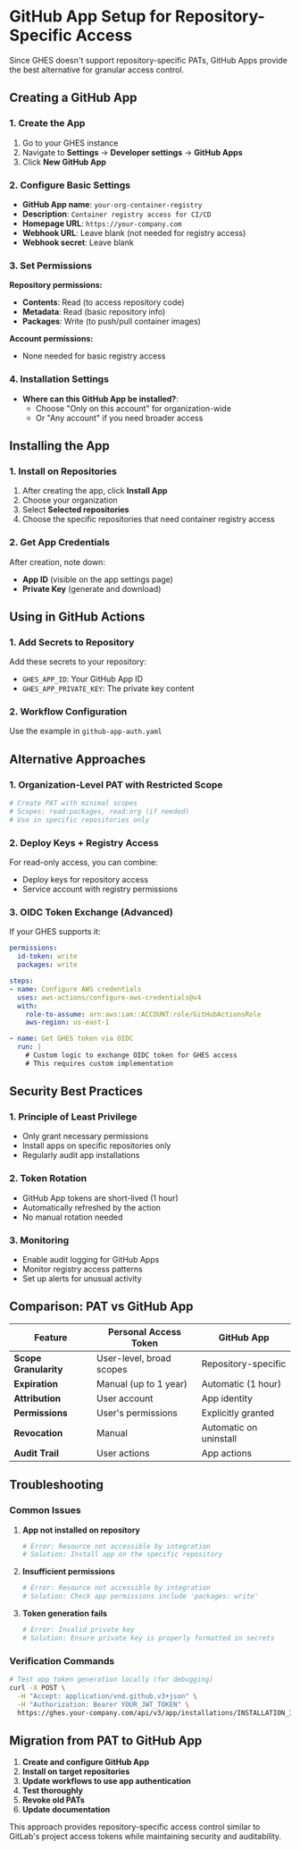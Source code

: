 # GitHub App Setup for Repository-Specific Access

Since GHES doesn't support repository-specific PATs, GitHub Apps provide the best alternative for granular access control.

## Creating a GitHub App

### 1. Create the App
1. Go to your GHES instance
2. Navigate to **Settings** → **Developer settings** → **GitHub Apps**
3. Click **New GitHub App**

### 2. Configure Basic Settings
- **GitHub App name**: `your-org-container-registry`
- **Description**: `Container registry access for CI/CD`
- **Homepage URL**: `https://your-company.com`
- **Webhook URL**: Leave blank (not needed for registry access)
- **Webhook secret**: Leave blank

### 3. Set Permissions
**Repository permissions:**
- **Contents**: Read (to access repository code)
- **Metadata**: Read (basic repository info)
- **Packages**: Write (to push/pull container images)

**Account permissions:**
- None needed for basic registry access

### 4. Installation Settings
- **Where can this GitHub App be installed?**: 
  - Choose "Only on this account" for organization-wide
  - Or "Any account" if you need broader access

## Installing the App

### 1. Install on Repositories
1. After creating the app, click **Install App**
2. Choose your organization
3. Select **Selected repositories**
4. Choose the specific repositories that need container registry access

### 2. Get App Credentials
After creation, note down:
- **App ID** (visible on the app settings page)
- **Private Key** (generate and download)

## Using in GitHub Actions

### 1. Add Secrets to Repository
Add these secrets to your repository:
- `GHES_APP_ID`: Your GitHub App ID
- `GHES_APP_PRIVATE_KEY`: The private key content

### 2. Workflow Configuration
Use the example in `github-app-auth.yaml`

## Alternative Approaches

### 1. **Organization-Level PAT with Restricted Scope**
```bash
# Create PAT with minimal scopes
# Scopes: read:packages, read:org (if needed)
# Use in specific repositories only
```

### 2. **Deploy Keys + Registry Access**
For read-only access, you can combine:
- Deploy keys for repository access
- Service account with registry permissions

### 3. **OIDC Token Exchange** (Advanced)
If your GHES supports it:

```yaml
permissions:
  id-token: write
  packages: write

steps:
- name: Configure AWS credentials
  uses: aws-actions/configure-aws-credentials@v4
  with:
    role-to-assume: arn:aws:iam::ACCOUNT:role/GitHubActionsRole
    aws-region: us-east-1

- name: Get GHES token via OIDC
  run: |
    # Custom logic to exchange OIDC token for GHES access
    # This requires custom implementation
```

## Security Best Practices

### 1. **Principle of Least Privilege**
- Only grant necessary permissions
- Install apps on specific repositories only
- Regularly audit app installations

### 2. **Token Rotation**
- GitHub App tokens are short-lived (1 hour)
- Automatically refreshed by the action
- No manual rotation needed

### 3. **Monitoring**
- Enable audit logging for GitHub Apps
- Monitor registry access patterns
- Set up alerts for unusual activity

## Comparison: PAT vs GitHub App

| Feature | Personal Access Token | GitHub App |
|---------|----------------------|------------|
| **Scope Granularity** | User-level, broad scopes | Repository-specific |
| **Expiration** | Manual (up to 1 year) | Automatic (1 hour) |
| **Attribution** | User account | App identity |
| **Permissions** | User's permissions | Explicitly granted |
| **Revocation** | Manual | Automatic on uninstall |
| **Audit Trail** | User actions | App actions |

## Troubleshooting

### Common Issues

1. **App not installed on repository**
   ```bash
   # Error: Resource not accessible by integration
   # Solution: Install app on the specific repository
   ```

2. **Insufficient permissions**
   ```bash
   # Error: Resource not accessible by integration
   # Solution: Check app permissions include 'packages: write'
   ```

3. **Token generation fails**
   ```bash
   # Error: Invalid private key
   # Solution: Ensure private key is properly formatted in secrets
   ```

### Verification Commands

```bash
# Test app token generation locally (for debugging)
curl -X POST \
  -H "Accept: application/vnd.github.v3+json" \
  -H "Authorization: Bearer YOUR_JWT_TOKEN" \
  https://ghes.your-company.com/api/v3/app/installations/INSTALLATION_ID/access_tokens
```

## Migration from PAT to GitHub App

1. **Create and configure GitHub App**
2. **Install on target repositories**
3. **Update workflows to use app authentication**
4. **Test thoroughly**
5. **Revoke old PATs**
6. **Update documentation**

This approach provides repository-specific access control similar to GitLab's project access tokens while maintaining security and auditability.